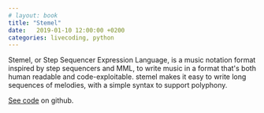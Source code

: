 ```yaml
---
# layout: book
title: "Stemel"
date:   2019-01-10 12:00:00 +0200
categories: livecoding, python
---
```


Stemel, or Step Sequencer Expression Language, is a music notation format inspired by step sequencers and MML, to write music in a format that's both human readable and code-exploitable. stemel makes it easy to write long sequences of melodies, with a simple syntax to support polyphony.

[See code](https://github.com/reneghosh/stemel) on github.

